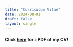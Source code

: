 ```yaml
---
title: "Curriculum Vitae"
date: 2024-08-01
draft: false
layout: single
---
```


#### Click [here](https://drive.google.com/file/d/1ccionjTQuDmcaL2a3ZY_LQAYsFTxYxzX/view?usp=sharing) for a PDF of my CV!


